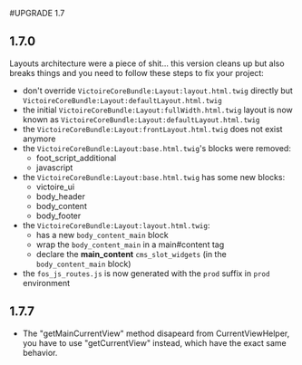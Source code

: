 #UPGRADE 1.7

## 1.7.0

Layouts architecture were a piece of shit... this version cleans up but also breaks things and you need to follow these steps to fix your project:

- don't override `VictoireCoreBundle:Layout:layout.html.twig` directly but `VictoireCoreBundle:Layout:defaultLayout.html.twig`
- the initial `VictoireCoreBundle:Layout:fullWidth.html.twig` layout is now known as `VictoireCoreBundle:Layout:defaultLayout.html.twig`
- the `VictoireCoreBundle:Layout:frontLayout.html.twig` does not exist anymore
- the `VictoireCoreBundle:Layout:base.html.twig`'s blocks were removed:
    - foot_script_additional
    - javascript
- the `VictoireCoreBundle:Layout:base.html.twig` has some new blocks:
    - victoire_ui
    - body_header
    - body_content
    - body_footer
- the `VictoireCoreBundle:Layout:layout.html.twig`:
    - has a new `body_content_main` block
    - wrap the `body_content_main` in a main#content tag
    - declare the **main_content** `cms_slot_widgets` (in the `body_content_main` block)
- the `fos_js_routes.js` is now generated with the `prod` suffix in `prod` environment

## 1.7.7
- The "getMainCurrentView" method disapeard from CurrentViewHelper, you have to use "getCurrentView" instead, which have the exact same behavior.
